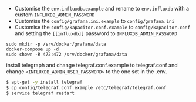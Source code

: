  - Customise the `env.influxdb.example` and rename to `env.influxdb` with a custom `INFLUXDB_ADMIN_PASSWORD`
 - Customise the `config/grafana.ini.example` to `config/grafana.ini`
 - Customise the `config/kapacitor.conf.example` to `config/kapacitor.conf` and setting the `[[influxdb]]` password to `INFLUXDB_ADMIN_PASSWORD`
 
```
sudo mkdir -p /srv/docker/grafana/data
docker-compose up -d
sudo chown -R 472:472 /srv/docker/grafana/data
```

install telegraph and change telegraf.conf.example to telegraf.conf and change `<INFLUXDB_ADMIN_USER_PASSWORD>` to the one set in the .env.

```bash
$ apt-get -y install telegraf
$ cp config/telegraf.conf.example /etc/telegraf/telegraf.conf
$ service telegraf restart
```
